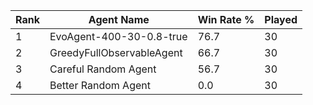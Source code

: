 | Rank | Agent Name | Win Rate % | Played |
|------|------------|----------|--------|
| 1 | EvoAgent-400-30-0.8-true | 76.7 | 30 |
| 2 | GreedyFullObservableAgent | 66.7 | 30 |
| 3 | Careful Random Agent | 56.7 | 30 |
| 4 | Better Random Agent | 0.0 | 30 |